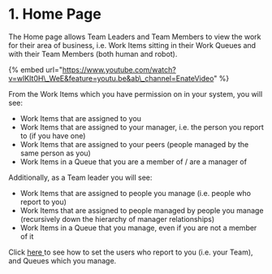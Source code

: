 # 1. Home Page

The Home page allows Team Leaders and Team Members to view the work for their area of business, i.e. Work Items sitting in their Work Queues and with their Team Members \(both human and robot\).

{% embed url="https://www.youtube.com/watch?v=wlKIt0H\_WeE&feature=youtu.be&ab\_channel=EnateVideo" %}

From the Work Items which you have permission on in your system, you will see:

* Work Items that are assigned to you
* Work Items that are assigned to your manager, i.e. the person you report to \(if you have one\)
* Work Items that are assigned to your peers \(people managed by the same person as you\)
* Work Items in a Queue that you are a member of / are a manager of

Additionally, as a Team leader you will see:

* Work Items that are assigned to people you manage \(i.e. people who report to you\)
* Work Items that are assigned to people managed by people you manage \(recursively down the hierarchy of manager relationships\)
* Work Items in a Queue that you manage, even if you are not a member of it

Click [here ](../2.-team-leader-setting-your-teams-and-queues.md)to see how to set the users who report to you \(i.e. your Team\), and Queues which you manage.


